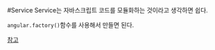 #Service
Service는 자바스크립트 코드를 모듈화하는 것이라고 생각하면 쉽다.

`angular.factory()`함수를 사용해서 만들면 된다.

[참고](https://docs.angularjs.org/guide/services)